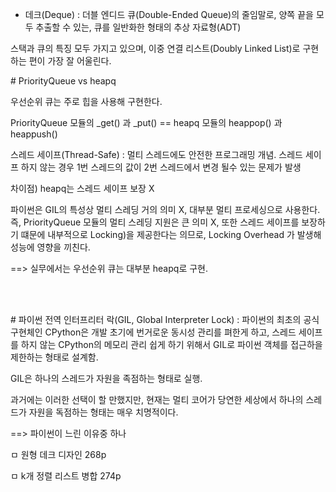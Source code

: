 - 데크(Deque) : 더블 엔디드 큐(Double-Ended Queue)의 줄임말로, 양쪽 끝을 모두 추출할 수 있는, 큐를 일반화한 형태의 추상 자료형(ADT)

스택과 큐의 특징 모두 가지고 있으며, 이중 연결 리스트(Doubly Linked List)로 구현하는 편이 가장 잘 어울린다.

\# PriorityQueue vs heapq

우선순위 큐는 주로 힙을 사용해 구현한다.

PriorityQueue 모듈의 _get() 과 _put() == heapq 모듈의 heappop() 과 heappush()

스레드 세이프(Thread-Safe) : 멀티 스레드에도 안전한 프로그래밍 개념. 스레드 세이프 하지 않는 경우 1번 스레드의 값이 2번 스레드에서 변경 될수 있는 문제가 발생

차이점) heapq는 스레드 세이프 보장 X

파이썬은 GIL의 특성상 멀티 스레딩 거의 의미 X, 대부분 멀티 프로세싱으로 사용한다. 즉, PriorityQueue 모듈의 멀티 스레딩 지원은 큰 의미 X, 또한 스레드 세이프를 보장하기 떄문에 내부적으로 Locking)을 제공한다는 의므로, Locking Overhead 가 발생해 성능에 영향을 끼친다.


==> 실무에서는 우선순위 큐는 대부분 heapq로 구현.


<br>
<br>

\# 파이썬 전역 인터프리터 락(GIL, Global Interpreter Lock) : 파이썬의 최초의 공식 구현체인 CPython은 개발 초기에 번거로운 동시성 관리를 펴한게 하고, 스레드 세이프를 하지 않는 CPython의 메모리 관리 쉽게 하기 위해서 GIL로 파이썬 객체를 접근하을 제한하는 형태로 설계함.

GIL은 하나의 스레드가 자원을 족점하는 형태로 실행.

과거에는 이러한 선택이 할 만했지만, 현재는 멀티 코어가 당연한 세상에서 하나의 스레드가 자원을 독점하는 형태는 매우 치명적이다.

==> 파이썬이 느린 이유중 하나

ㅁ 원형 데크 디자인 268p 

ㅁ k개 정렬 리스트 병합 274p

